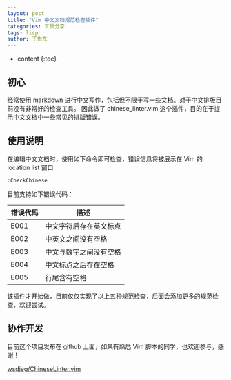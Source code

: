 ```yaml
---
layout: post
title: "Vim 中文文档规范检查插件"
categories: 工具分享
tags: lisp
author: 王世东
---
```


- content
  {:toc}

## 初心

经常使用 markdown 进行中文写作，包括但不限于写一些文档。对于中文排版目前没有非常好的检查工具。
因此做了 chinese_linter.vim 这个插件，目的在于提示中文文档中一些常见的排版错误。

## 使用说明

在编辑中文文档时，使用如下命令即可检查，错误信息将被展示在 Vim 的 location list 窗口

```
:CheckChinese
```

目前支持如下错误代码：

| 错误代码 | 描述                   |
| -------- | ---------------------- |
| E001     | 中文字符后存在英文标点 |
| E002     | 中英文之间没有空格     |
| E003     | 中文与数字之间没有空格 |
| E004     | 中文标点之后存在空格   |
| E005     | 行尾含有空格           |

该插件才开始做，目前仅仅实现了以上五种规范检查，后面会添加更多的规范检查，欢迎尝试。

## 协作开发

目前这个项目发布在 github 上面，如果有熟悉 Vim 脚本的同学，也欢迎参与，感谢！

[wsdjeg/ChineseLinter.vim](https://github.com/wsdjeg/ChineseLinter.vim)
